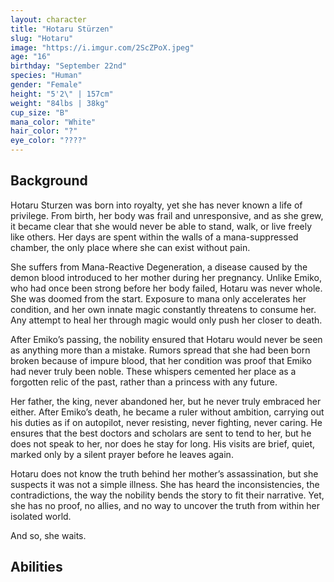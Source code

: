 ```yaml
---
layout: character
title: "Hotaru Stürzen"
slug: "Hotaru"
image: "https://i.imgur.com/2ScZPoX.jpeg"
age: "16"
birthday: "September 22nd"
species: "Human"
gender: "Female"
height: "5'2\" | 157cm"
weight: "84lbs | 38kg"
cup_size: "B"
mana_color: "White"
hair_color: "?"
eye_color: "????"
---
```


## Background

Hotaru Sturzen was born into royalty, yet she has never known a life of privilege. From birth, her body was frail and unresponsive, and as she grew, it became clear that she would never be able to stand, walk, or live freely like others. Her days are spent within the walls of a mana-suppressed chamber, the only place where she can exist without pain.

She suffers from Mana-Reactive Degeneration, a disease caused by the demon blood introduced to her mother during her pregnancy. Unlike Emiko, who had once been strong before her body failed, Hotaru was never whole. She was doomed from the start. Exposure to mana only accelerates her condition, and her own innate magic constantly threatens to consume her. Any attempt to heal her through magic would only push her closer to death.

After Emiko’s passing, the nobility ensured that Hotaru would never be seen as anything more than a mistake. Rumors spread that she had been born broken because of impure blood, that her condition was proof that Emiko had never truly been noble. These whispers cemented her place as a forgotten relic of the past, rather than a princess with any future.

Her father, the king, never abandoned her, but he never truly embraced her either. After Emiko’s death, he became a ruler without ambition, carrying out his duties as if on autopilot, never resisting, never fighting, never caring. He ensures that the best doctors and scholars are sent to tend to her, but he does not speak to her, nor does he stay for long. His visits are brief, quiet, marked only by a silent prayer before he leaves again.

Hotaru does not know the truth behind her mother’s assassination, but she suspects it was not a simple illness. She has heard the inconsistencies, the contradictions, the way the nobility bends the story to fit their narrative. Yet, she has no proof, no allies, and no way to uncover the truth from within her isolated world.

And so, she waits.

## Abilities


